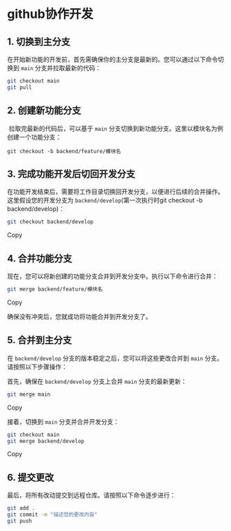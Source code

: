 # github协作开发

## 1. 切换到主分支

​	在开始新功能的开发前，首先需确保你的主分支是最新的。您可以通过以下命令切换到 `main` 分支并拉取最新的代码：

``` bash
git checkout main
git pull
```

## 2. 创建新功能分支

​	拉取完最新的代码后，可以基于 `main` 分支切换到新功能分支。这里以模块名为例创建一个功能分支：

``` shell
git checkout -b backend/feature/模块名
```

## 3. 完成功能开发后切回开发分支

在功能开发结束后，需要将工作目录切换回开发分支，以便进行后续的合并操作。这里假设您的开发分支为 `backend/develop`(第一次执行时git checkout -b backend/develop)：

```bash
git checkout backend/develop
```

Copy

## 4. 合并功能分支

现在，您可以将新创建的功能分支合并到开发分支中。执行以下命令进行合并：

```bash
git merge backend/feature/模块名
```

Copy

确保没有冲突后，您就成功将功能合并到开发分支了。

## 5. 合并到主分支

在 `backend/develop` 分支的版本稳定之后，您可以将这些更改合并到 `main` 分支。请按照以下步骤操作：

首先，确保在 `backend/develop` 分支上合并 `main` 分支的最新更新：

```bash
git merge main
```

Copy

接着，切换到 `main` 分支并合并开发分支：

```bash
git checkout main
git merge backend/develop
```

Copy

## 6. 提交更改

最后，将所有改动提交到远程仓库。请按照以下命令逐步进行：

```bash
git add .
git commit -m "描述您的更改内容"
git push
```